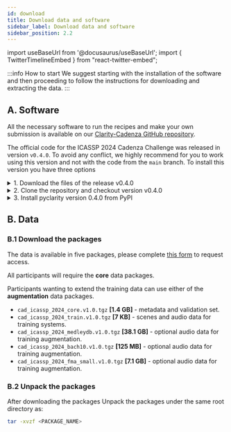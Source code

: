 ```yaml
---
id: download
title: Download data and software
sidebar_label: Download data and software
sidebar_position: 2.2
---
```

import useBaseUrl from '@docusaurus/useBaseUrl';
import { TwitterTimelineEmbed } from "react-twitter-embed";

:::info How to start
We suggest starting with the installation of the software and then proceeding to follow the instructions for downloading and extracting the data.
:::

## A. Software

All the necessary software to run the recipes and make your own submission is available on our [Clarity-Cadenza
GitHub repository](https://github.com/claritychallenge/clarity).

The official code for the ICASSP 2024 Cadenza Challenge was released in version `v0.4.0`.
To avoid any conflict, we highly recommend for you to work using this version and
not with the code from the `main` branch. To install this version you have three options

<details>
  <summary>1. Download the files of the release v0.4.0</summary>

* download from https://github.com/claritychallenge/clarity/releases/tag/v0.4.0
* unpacked the package

From inside the directory, run:

```bash
pip install -e .
```

</details>

<details>
  <summary>2. Clone the repository and checkout version v0.4.0</summary>

```bash
git clone https://github.com/claritychallenge/clarity.git
git checkout tags/v0.4.0

cd clarity
pip install -e .
```
</details>

<details>
  <summary>3. Install pyclarity version 0.4.0 from PyPI</summary>

```bash
pip install pyclarity==0.4.0
```

</details>

## B. Data

### B.1 Download the packages

The data is available in five packages, please complete [this form](https://forms.gle/WGdiFGYhVE4XRfQv6) to request access.

All participants will require the **core** data packages.

Participants wanting to extend the training data can use either of the **augmentation** data packages.

* `cad_icassp_2024_core.v1.0.tgz` **[1.4 GB]** - metadata and validation set.
* `cad_icassp_2024_train.v1.0.tgz` **[7 KB]** - scenes and audio data for training systems.
* `cad_icassp_2024_medleydb.v1.0.tgz` **[38.1 GB]** - optional audio data for training augmentation.
* `cad_icassp_2024_bach10.v1.0.tgz` **[125 MB]** - optional audio data for training augmentation.
* `cad_icassp_2024_fma_small.v1.0.tgz` **[7.1 GB]** - optional audio data for training augmentation.

### B.2 Unpack the packages

After downloading the packages
Unpack the packages under the same root directory as:

```bash
tar -xvzf <PACKAGE_NAME>
```